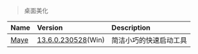 > 桌面美化

| Name   | Version                         | Description            |
| :----- | :------------------------------ | :--------------------- |
| [Maye] | [13.6.0.230528][Maye-Down](Win) | 简洁小巧的快速启动工具 |

[Maye]: https://blog.arae.cc/post/25830.html '跳转主页'
[Maye-Down]: https://github.com/25H/Maya/releases '跳转下载页'
